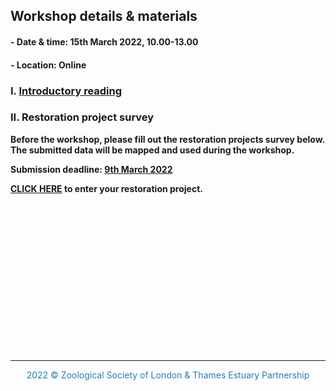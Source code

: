 ## Workshop details & materials

#### - Date & time: 15th March 2022, 10.00-13.00

#### - Location: Online 

### I. <a href="https://thamesestuarypartnership.github.io/3cs/docs/Workshop%20Introduction.pdf" target="_blank">Introductory reading</a>

### II. Restoration project survey

**Before the workshop, please fill out the restoration projects survey below. The submitted data will be mapped and used during the workshop.**

**Submission deadline: <u>9th March 2022</u>**

**<a href="https://survey123.arcgis.com/share/a425bad4dfc8413abd8960ddf9976e77" target="_blank">CLICK HERE</a> to enter your restoration project.**

<br>
<br>
<br>
<br>
<br>
<br>
<br>
<br>
<br>
<br>
<br>
<br>
<br>
<br>

<hr>
<center><p style="color:#267CB9">2022 © Zoological Society of London & Thames Estuary Partnership</p></center>

<link rel="stylesheet" href="https://cdnjs.cloudflare.com/ajax/libs/font-awesome/4.7.0/css/font-awesome.min.css">
<p style="text-align: center;">
<a href="https://www.zsl.org/" target="_blank" class="fa fa-globe fa-lg" style="color:#00b3db"></a> <a href="https://www.thamesestuarypartnership.org/" target="_blank" class="fa fa-globe fa-lg" style="color:#ad7247"></a> <a href="mailto:w.bodnar@ucl.ac.uk" class="fa fa-envelope fa-lg" style="color:#267CB9"></a>
